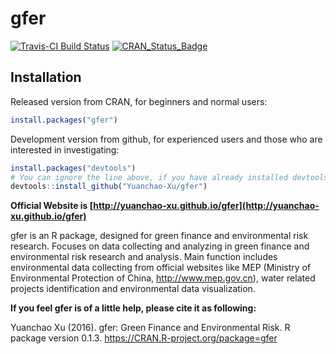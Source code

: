 # gfer
[![Travis-CI Build Status](https://travis-ci.org/Yuanchao-Xu/gfer.svg?branch=master)](https://travis-ci.org/Yuanchao-Xu/gfer)
[![CRAN_Status_Badge](http://www.r-pkg.org/badges/version/gfer)](http://cran.r-project.org/package=gfer)

## Installation

Released version from CRAN, for beginners and normal users:

```R
install.packages("gfer")
```

Development version from github, for experienced users and those who are interested in investigating:

```R
install.packages("devtools")
# You can ignore the line above, if you have already installed devtools
devtools::install_github("Yuanchao-Xu/gfer")
```

**Official Website is [http://yuanchao-xu.github.io/gfer](http://yuanchao-xu.github.io/gfer)**

gfer is an R package, designed for green finance and environmental risk research. Focuses on data collecting and analyzing in green finance and environmental 
  risk research and analysis. Main function includes environmental data collecting from 
  official websites like MEP (Ministry of Environmental Protection of China, <http://www.mep.gov.cn>), water 
  related projects identification and environmental data visualization.

**If you feel gfer is of a little help, please cite it as following:**

Yuanchao Xu (2016). gfer: Green Finance and Environmental Risk. R package version 0.1.3.
  https://CRAN.R-project.org/package=gfer




